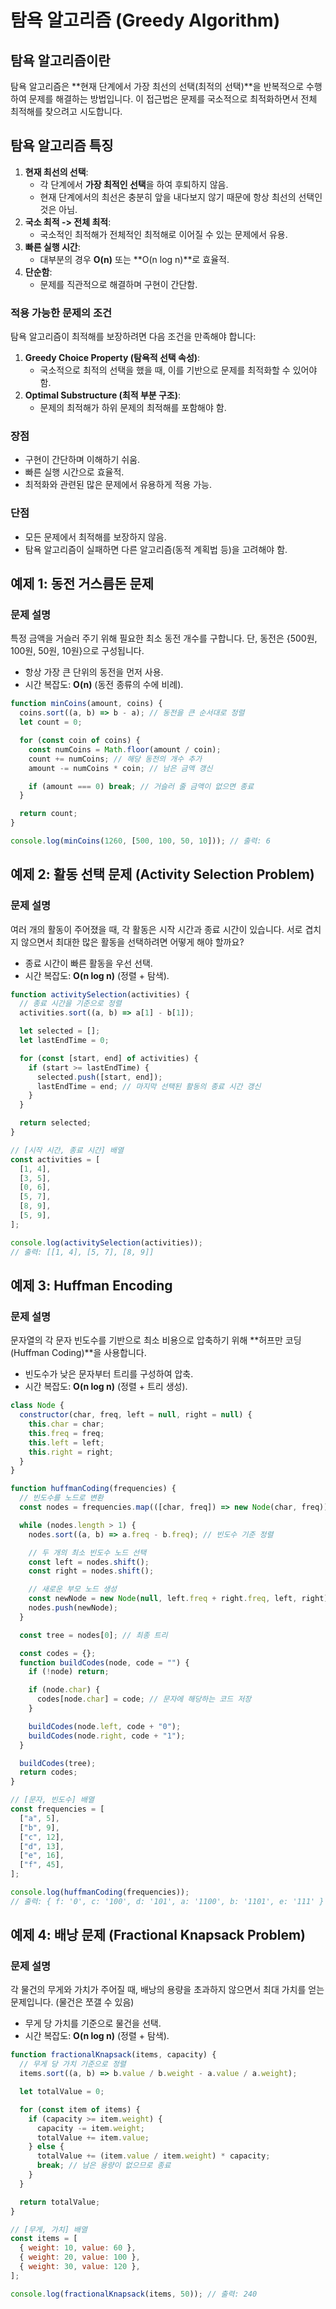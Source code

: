 # 탐욕 알고리즘 (Greedy Algorithm)

## 탐욕 알고리즘이란

탐욕 알고리즘은 **현재 단계에서 가장 최선의 선택(최적의 선택)**을 반복적으로 수행하여 문제를 해결하는 방법입니다.
이 접근법은 문제를 국소적으로 최적화하면서 전체 최적해를 찾으려고 시도합니다.


## 탐욕 알고리즘 특징

1. **현재 최선의 선택**:
   - 각 단계에서 **가장 최적인 선택**을 하여 후퇴하지 않음.
   - 현재 단계에서의 최선은 충분히 앞을 내다보지 않기 때문에 항상 최선의 선택인 것은 아님.
2. **국소 최적 -> 전체 최적**:
   - 국소적인 최적해가 전체적인 최적해로 이어질 수 있는 문제에서 유용.
3. **빠른 실행 시간**:
   - 대부분의 경우 **O(n)** 또는 **O(n log n)**로 효율적.
4. **단순함**:
   - 문제를 직관적으로 해결하며 구현이 간단함.

### 적용 가능한 문제의 조건

탐욕 알고리즘이 최적해를 보장하려면 다음 조건을 만족해야 합니다:

1. **Greedy Choice Property (탐욕적 선택 속성)**:
   - 국소적으로 최적의 선택을 했을 때, 이를 기반으로 문제를 최적화할 수 있어야 함.
2. **Optimal Substructure (최적 부분 구조)**:
   - 문제의 최적해가 하위 문제의 최적해를 포함해야 함.

### 장점

- 구현이 간단하며 이해하기 쉬움.
- 빠른 실행 시간으로 효율적.
- 최적화와 관련된 많은 문제에서 유용하게 적용 가능.

### 단점

- 모든 문제에서 최적해를 보장하지 않음.
- 탐욕 알고리즘이 실패하면 다른 알고리즘(동적 계획법 등)을 고려해야 함.


## 예제 1: 동전 거스름돈 문제


### 문제 설명

특정 금액을 거슬러 주기 위해 필요한 최소 동전 개수를 구합니다.
단, 동전은 {500원, 100원, 50원, 10원}으로 구성됩니다.

- 항상 가장 큰 단위의 동전을 먼저 사용.
- 시간 복잡도: **O(n)** (동전 종류의 수에 비례).

```javascript
function minCoins(amount, coins) {
  coins.sort((a, b) => b - a); // 동전을 큰 순서대로 정렬
  let count = 0;

  for (const coin of coins) {
    const numCoins = Math.floor(amount / coin);
    count += numCoins; // 해당 동전의 개수 추가
    amount -= numCoins * coin; // 남은 금액 갱신

    if (amount === 0) break; // 거슬러 줄 금액이 없으면 종료
  }

  return count;
}

console.log(minCoins(1260, [500, 100, 50, 10])); // 출력: 6
```




## 예제 2: 활동 선택 문제 (Activity Selection Problem)


### 문제 설명

여러 개의 활동이 주어졌을 때, 각 활동은 시작 시간과 종료 시간이 있습니다.
서로 겹치지 않으면서 최대한 많은 활동을 선택하려면 어떻게 해야 할까요?

- 종료 시간이 빠른 활동을 우선 선택.
- 시간 복잡도: **O(n log n)** (정렬 + 탐색).

```javascript
function activitySelection(activities) {
  // 종료 시간을 기준으로 정렬
  activities.sort((a, b) => a[1] - b[1]);

  let selected = [];
  let lastEndTime = 0;

  for (const [start, end] of activities) {
    if (start >= lastEndTime) {
      selected.push([start, end]);
      lastEndTime = end; // 마지막 선택된 활동의 종료 시간 갱신
    }
  }

  return selected;
}

// [시작 시간, 종료 시간] 배열
const activities = [
  [1, 4],
  [3, 5],
  [0, 6],
  [5, 7],
  [8, 9],
  [5, 9],
];

console.log(activitySelection(activities));
// 출력: [[1, 4], [5, 7], [8, 9]]
```


## 예제 3: Huffman Encoding


### 문제 설명

문자열의 각 문자 빈도수를 기반으로 최소 비용으로 압축하기 위해 **허프만 코딩(Huffman Coding)**을 사용합니다.

- 빈도수가 낮은 문자부터 트리를 구성하여 압축.
- 시간 복잡도: **O(n log n)** (정렬 + 트리 생성).

```javascript
class Node {
  constructor(char, freq, left = null, right = null) {
    this.char = char;
    this.freq = freq;
    this.left = left;
    this.right = right;
  }
}

function huffmanCoding(frequencies) {
  // 빈도수를 노드로 변환
  const nodes = frequencies.map(([char, freq]) => new Node(char, freq));

  while (nodes.length > 1) {
    nodes.sort((a, b) => a.freq - b.freq); // 빈도수 기준 정렬

    // 두 개의 최소 빈도수 노드 선택
    const left = nodes.shift();
    const right = nodes.shift();

    // 새로운 부모 노드 생성
    const newNode = new Node(null, left.freq + right.freq, left, right);
    nodes.push(newNode);
  }

  const tree = nodes[0]; // 최종 트리

  const codes = {};
  function buildCodes(node, code = "") {
    if (!node) return;

    if (node.char) {
      codes[node.char] = code; // 문자에 해당하는 코드 저장
    }

    buildCodes(node.left, code + "0");
    buildCodes(node.right, code + "1");
  }

  buildCodes(tree);
  return codes;
}

// [문자, 빈도수] 배열
const frequencies = [
  ["a", 5],
  ["b", 9],
  ["c", 12],
  ["d", 13],
  ["e", 16],
  ["f", 45],
];

console.log(huffmanCoding(frequencies));
// 출력: { f: '0', c: '100', d: '101', a: '1100', b: '1101', e: '111' }
```




## 예제 4: 배낭 문제 (Fractional Knapsack Problem)


### 문제 설명

각 물건의 무게와 가치가 주어질 때, 배낭의 용량을 초과하지 않으면서 최대 가치를 얻는 문제입니다.
(물건은 쪼갤 수 있음)

- 무게 당 가치를 기준으로 물건을 선택.
- 시간 복잡도: **O(n log n)** (정렬 + 탐색).

```javascript
function fractionalKnapsack(items, capacity) {
  // 무게 당 가치 기준으로 정렬
  items.sort((a, b) => b.value / b.weight - a.value / a.weight);

  let totalValue = 0;

  for (const item of items) {
    if (capacity >= item.weight) {
      capacity -= item.weight;
      totalValue += item.value;
    } else {
      totalValue += (item.value / item.weight) * capacity;
      break; // 남은 용량이 없으므로 종료
    }
  }

  return totalValue;
}

// [무게, 가치] 배열
const items = [
  { weight: 10, value: 60 },
  { weight: 20, value: 100 },
  { weight: 30, value: 120 },
];

console.log(fractionalKnapsack(items, 50)); // 출력: 240
```
